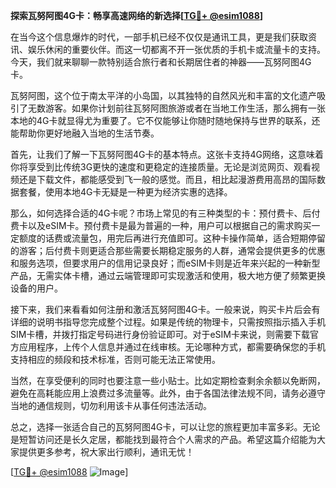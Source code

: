 **探索瓦努阿图4G卡：畅享高速网络的新选择[[TG💪+ @esim1088](https://t.me/s/esim1088)]**

在当今这个信息爆炸的时代，一部手机已经不仅仅是通讯工具，更是我们获取资讯、娱乐休闲的重要伙伴。而这一切都离不开一张优质的手机卡或流量卡的支持。今天，我们就来聊聊一款特别适合旅行者和长期居住者的神器——瓦努阿图4G卡。

瓦努阿图，这个位于南太平洋的小岛国，以其独特的自然风光和丰富的文化遗产吸引了无数游客。如果你计划前往瓦努阿图旅游或者在当地工作生活，那么拥有一张本地的4G卡就显得尤为重要了。它不仅能够让你随时随地保持与世界的联系，还能帮助你更好地融入当地的生活节奏。

首先，让我们了解一下瓦努阿图4G卡的基本特点。这张卡支持4G网络，这意味着你将享受到比传统3G更快的速度和更稳定的连接质量。无论是浏览网页、观看视频还是下载文件，都能感受到飞一般的感觉。而且，相比起漫游费用高昂的国际数据套餐，使用本地4G卡无疑是一种更为经济实惠的选择。

那么，如何选择合适的4G卡呢？市场上常见的有三种类型的卡：预付费卡、后付费卡以及eSIM卡。预付费卡是最为普遍的一种，用户可以根据自己的需求购买一定额度的话费或流量包，用完后再进行充值即可。这种卡操作简单，适合短期停留的游客；后付费卡则更适合那些需要长期稳定服务的人群，通常会提供更多的优惠和服务选项，但要求用户的信用记录良好；而eSIM卡则是近年来兴起的一种新型产品，无需实体卡槽，通过云端管理即可实现激活和使用，极大地方便了频繁更换设备的用户。

接下来，我们来看看如何注册和激活瓦努阿图4G卡。一般来说，购买卡片后会有详细的说明书指导您完成整个过程。如果是传统的物理卡，只需按照指示插入手机SIM卡槽，并拨打指定号码进行身份验证即可。对于eSIM卡来说，则需要下载官方应用程序，上传个人信息并通过在线审核。无论哪种方式，都需要确保您的手机支持相应的频段和技术标准，否则可能无法正常使用。

当然，在享受便利的同时也要注意一些小贴士。比如定期检查剩余余额以免断网，避免在高耗能应用上浪费过多流量等。此外，由于各国法律法规不同，请务必遵守当地的通信规则，切勿利用该卡从事任何违法活动。

总之，选择一张适合自己的瓦努阿图4G卡，可以让您的旅程更加丰富多彩。无论是短暂访问还是长久定居，都能找到最符合个人需求的产品。希望这篇介绍能为大家提供更多参考，祝大家出行顺利，通讯无忧！

[[TG💪+ @esim1088](https://t.me/s/esim1088) ![Image](https://i.postimg.cc/4NQfJmqS/Snipaste-2025-05-13-00-14-12.png)]